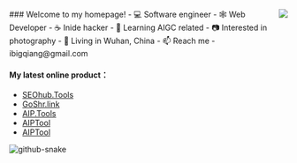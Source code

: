 <picture>
  <source
    srcset="https://github-readme-stats-one-bice.vercel.app/api?username=iBigQiang&show_icons=true&icon_color=0366d6&bg_color=ffffff&theme=github_dark&include_all_commits=true&count_private=true&role=OWNER,ORGANIZATION_MEMBER,COLLABORATOR"
    media="(prefers-color-scheme: dark)" />
  <source
    srcset="https://github-readme-stats-one-bice.vercel.app/api?username=iBigQiang&show_icons=true&icon_color=0366d6&bg_color=ffffff&include_all_commits=true&count_private=true&role=OWNER,ORGANIZATION_MEMBER,COLLABORATOR"
    media="(prefers-color-scheme: light), (prefers-color-scheme: no-preference)" />
  <img src="https://github-readme-stats-one-bice.vercel.app/api?username=iBigQiang&show_icons=true&icon_color=0366d6&bg_color=ffffff&include_all_commits=true&count_private=true&role=OWNER,ORGANIZATION_MEMBER,COLLABORATOR"
    align="right" />
</picture>
### Welcome to my homepage!
- 💻 Software engineer
- 🕸  Web Developer
- ☕️ Inide hacker
- 📱 Learning AIGC related
- 📷 Interested in photography
- 📍 Living in Wuhan, China
- 📫 Reach me - ibigqiang@gmail.com

#### My latest online product：
- [SEOhub.Tools](https://seohub.tools/)
- [GoShr.link](https://goshr.link/)
- [AIP.Tools](https://aip.tools/)
- [AIPTool](https://aiptool.com/)
- [AIPTool](https://goshr.link/)

<!---
iAmCorey/iAmCorey is a ✨ special ✨ repository because its `README.md` (this file) appears on your GitHub profile.
You can click the Preview link to take a look at your changes.
--->


  <!-- snake contribution -->
   <picture>
    <source media="(prefers-color-scheme: dark)" srcset="github-contribution-snake/github-contribution-grid-snake-dark.svg" />
    <source media="(prefers-color-scheme: light)" srcset="github-contribution-snake/github-contribution-grid-snake.svg" />
    <img alt="github-snake" src="github-snake.svg" />
  </picture>
